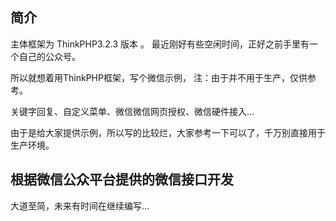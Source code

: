 ﻿## 简介

主体框架为 ThinkPHP3.2.3 版本 。 最近刚好有些空闲时间，正好之前手里有一个自己的公众号。

所以就想着用ThinkPHP框架，写个微信示例， 注：由于并不用于生产，仅供参考。

关键字回复、自定义菜单、微信微信网页授权、微信硬件接入...

由于是给大家提供示例，所以写的比较烂，大家参考一下可以了，千万别直接用于生产环境。
## 根据微信公众平台提供的微信接口开发

大道至简，未来有时间在继续编写...
